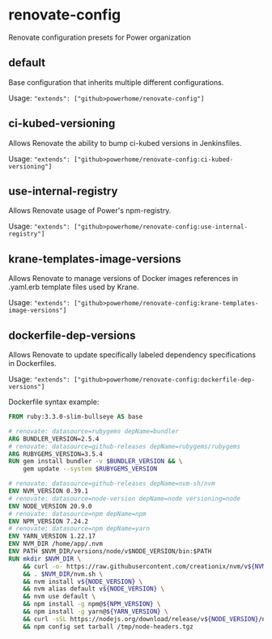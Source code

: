# renovate-config
Renovate configuration presets for Power organization

## default
Base configuration that inherits multiple different configurations.

Usage: `"extends": ["github>powerhome/renovate-config"]`

## ci-kubed-versioning
Allows Renovate the ability to bump ci-kubed versions in Jenkinsfiles.

Usage: `"extends": ["github>powerhome/renovate-config:ci-kubed-versioning"]`

## use-internal-registry
Allows Renovate usage of Power's npm-registry.

Usage: `"extends": ["github>powerhome/renovate-config:use-internal-registry"]`

## krane-templates-image-versions
Allows Renovate to manage versions of Docker images references in .yaml.erb template files used by Krane.

Usage: `"extends": ["github>powerhome/renovate-config:krane-templates-image-versions"]`

## dockerfile-dep-versions
Allows Renovate to update specifically labeled dependency specifications in Dockerfiles.

Usage: `"extends": ["github>powerhome/renovate-config:dockerfile-dep-versions"]`

Dockerfile syntax example:

```Dockerfile
FROM ruby:3.3.0-slim-bullseye AS base

# renovate: datasource=rubygems depName=bundler
ARG BUNDLER_VERSION=2.5.4
# renovate: datasource=github-releases depName=rubygems/rubygems
ARG RUBYGEMS_VERSION=3.5.4
RUN gem install bundler -v $BUNDLER_VERSION && \
    gem update --system $RUBYGEMS_VERSION

# renovate: datasource=github-releases depName=nvm-sh/nvm
ENV NVM_VERSION 0.39.1
# renovate: datasource=node-version depName=node versioning=node
ENV NODE_VERSION 20.9.0
# renovate: datasource=npm depName=npm
ENV NPM_VERSION 7.24.2
# renovate: datasource=npm depName=yarn
ENV YARN_VERSION 1.22.17
ENV NVM_DIR /home/app/.nvm
ENV PATH $NVM_DIR/versions/node/v$NODE_VERSION/bin:$PATH
RUN mkdir $NVM_DIR \
    && curl -o- https://raw.githubusercontent.com/creationix/nvm/v${NVM_VERSION}/install.sh | bash \
    && . $NVM_DIR/nvm.sh \
    && nvm install v${NODE_VERSION} \
    && nvm alias default v${NODE_VERSION} \
    && nvm use default \
    && npm install -g npm@${NPM_VERSION} \
    && npm install -g yarn@${YARN_VERSION} \
    && curl -sSL https://nodejs.org/download/release/v${NODE_VERSION}/node-v${NODE_VERSION}-headers.tar.gz -o /tmp/node-headers.tgz \
    && npm config set tarball /tmp/node-headers.tgz
```
